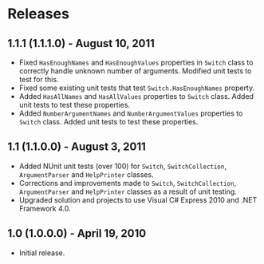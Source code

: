 ﻿Releases
========

1.1.1 (1.1.1.0) - August 10, 2011
---------------------------------

- Fixed `HasEnoughNames` and `HasEnoughValues` properties in `Switch` class to correctly handle unknown number of arguments. Modified unit tests to test for this.
- Fixed some existing unit tests that test `Switch.HasEnoughNames` property.
- Added `HasAllNames` and `HasAllValues` properties to `Switch` class. Added unit tests to test these properties.
- Added `NumberArgumentNames` and `NumberArgumentValues` properties to `Switch` class. Added unit tests to test these properties.

1.1 (1.1.0.0) - August 3, 2011
------------------------------

- Added NUnit unit tests (over 100) for `Switch`, `SwitchCollection`, `ArgumentParser` and `HelpPrinter` classes.
- Corrections and improvements made to `Switch`, `SwitchCollection`, `ArgumentParser` and `HelpPrinter` classes as a result of unit testing.
- Upgraded solution and projects to use Visual C# Express 2010 and .NET Framework 4.0.

1.0 (1.0.0.0) - April 19, 2010
------------------------------

- Initial release.
